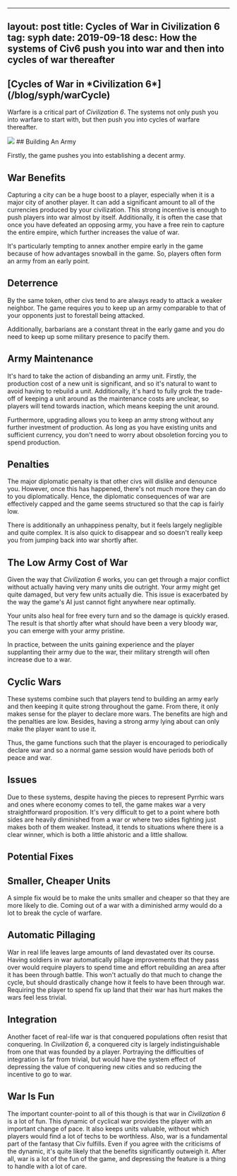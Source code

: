
---
layout: post
title: Cycles of War in Civilization 6
tag: syph
date: 2019-09-18
desc: How the systems of Civ6 push you into war and then into cycles of war thereafter
---
<h2>[Cycles of War in *Civilization 6*](/blog/syph/warCycle)</h2>

Warfare is a critical part of *Civilization 6*. The systems not only push you into warfare to start with, but then push you into cycles of warfare thereafter.

<img src="/blogImages/civUnit3.png" />
## Building An Army

Firstly, the game pushes you into establishing a decent army.

## War Benefits

Capturing a city can be a huge boost to a player, especially when it is a major city of another player. It can add a significant amount to all of the currencies produced by your civilization. This strong incentive is enough to push players into war almost by itself. Additionally, it is often the case that once you have defeated an opposing army, you have a free rein to capture the entire empire, which further increases the value of war.


It's particularly tempting to annex another empire early in the game because of how advantages snowball in the game. So, players often form an army from an early point.

## Deterrence

By the same token, other civs tend to are always ready to attack a weaker neighbor. The game requires you to keep up an army comparable to that of your opponents just to forestall being attacked.


Additionally, barbarians are a constant threat in the early game and you do need to keep up some military presence to pacify them.

## Army Maintenance

It's hard to take the action of disbanding an army unit. Firstly, the production cost of a new unit is significant, and so it's natural to want to avoid having to rebuild a unit. Additionally, it's hard to fully grok the trade-off of keeping a unit around as the maintenance costs are unclear, so players will tend towards inaction, which means keeping the unit around.


Furthermore, upgrading allows you to keep an army strong without any further investment of production. As long as you have existing units and sufficient currency, you don't need to worry about obsoletion forcing you to spend production.

## Penalties

The major diplomatic penalty is that other civs will dislike and denounce you. However, once this has happened, there's not much more they can do to you diplomatically. Hence, the diplomatic consequences of war are effectively capped and the game seems structured so that the cap is fairly low.


There is additionally an unhappiness penalty, but it feels largely negligible and quite complex. It is also quick to disappear and so doesn't really keep you from jumping back into war shortly after.

## The Low Army Cost of War

Given the way that *Civilization 6* works, you can get through a major conflict without actually having very many units die outright. Your army might get quite damaged, but very few units actually die. This issue is exacerbated by the way the game's AI just cannot fight anywhere near optimally.


Your units also heal for free every turn and so the damage is quickly erased. The result is that shortly after what should have been a very bloody war, you can emerge with your army pristine.


In practice, between the units gaining experience and the player supplanting their army due to the war, their military strength will often increase due to a war.

## Cyclic Wars

These systems combine such that players tend to building an army early and then keeping it quite strong throughout the game. From there, it only makes sense for the player to declare more wars. The benefits are high and the penalties are low. Besides, having a strong army lying about can only make the player want to use it.


Thus, the game functions such that the player is encouraged to periodically declare war and so a normal game session would have periods both of peace and war.

## Issues

Due to these systems, despite having the pieces to represent Pyrrhic wars and ones where economy comes to tell, the game makes war a very straightforward proposition. It's very difficult to get to a point where both sides are heavily diminished from a war or where two sides fighting just makes both of them weaker. Instead, it tends to situations where there is a clear winner, which is both a little ahistoric and a little shallow.

## Potential Fixes
## Smaller, Cheaper Units

A simple fix would be to make the units smaller and cheaper so that they are more likely to die. Coming out of a war with a diminished army would do a lot to break the cycle of warfare.

## Automatic Pillaging

War in real life leaves large amounts of land devastated over its course. Having soldiers in war automatically pillage improvements that they pass over would require players to spend time and effort rebuilding an area after it has been through battle. This won't actually do that much to change the cycle, but should drastically change how it feels to have been through war. Requiring the player to spend fix up land that their war has hurt makes the wars feel less trivial.

## Integration

Another facet of real-life war is that conquered populations often resist that conquering. In *Civilization 6*, a conquered city is largely indistinguishable from one that was founded by a player. Portraying the difficulties of integration is far from trivial, but would have the system effect of depressing the value of conquering new cities and so reducing the incentive to go to war.

## War Is Fun

The important counter-point to all of this though is that war in *Civilization 6* is a lot of fun. This dynamic of cyclical war provides the player with an important change of pace. It also keeps units valuable, without which players would find a lot of techs to be worthless. Also, war is a fundamental part of the fantasy that Civ fulfills. Even if you agree with the criticisms of the dynamic, it's quite likely that the benefits significantly outweigh it. After all, war is a lot of the fun of the game, and depressing the feature is a thing to handle with a lot of care.

